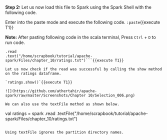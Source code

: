 
**Step 2:** Let us now load this file to Spark using the Spark Shell with the following code.

Enter into the paste mode and execute the following code.
`:paste`{{execute T1}}

**Note:** After pasting following code in the scala terminal, Press  `Ctrl` + `D` to run code.

```val ratings = spark
.read
.text("/home/scrapbook/tutorial/apache-spark/Files/chapter_10/ratings.txt")```{{execute T1}} 

Let us now check if the read was successful by calling the show method on the ratings dataframe.

`ratings.show()`{{execute T1}} 

![](https://github.com/athertahir/apache-spark/raw/master/Screenshots/Chapter 10/Selection_006.png)

We can also use the textFile method as shown below.

```
val ratings = spark
.read
.textFile("/home/scrapbook/tutorial/apache-spark/Files/chapter_10/ratings.txt")
``` 

Using textFile ignores the partition directory names.
